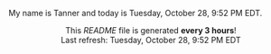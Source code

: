 My name is Tanner and today is Tuesday, October 28, 9:52 PM EDT.

<p align="center">This <i>README</i> file is generated <b>every 3 hours</b>!</br>Last refresh: Tuesday, October 28, 9:52 PM EDT<br /></p>
